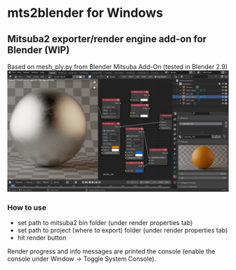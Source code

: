 # mts2blender for Windows
## Mitsuba2 exporter/render engine add-on for Blender (WIP)
Based on mesh_ply.py from Blender Mitsuba Add-On
(tested in Blender 2.9)
![Header Render](images/mts2_mat_preview.png)
### How to use
- set path to mitsuba2 bin folder (under render properties tab)
- set path to project (where to export) folder (under render properties tab)
- hit render button

Render progress and info messages are printed the console (enable the console under Window -> Toggle System Console).
